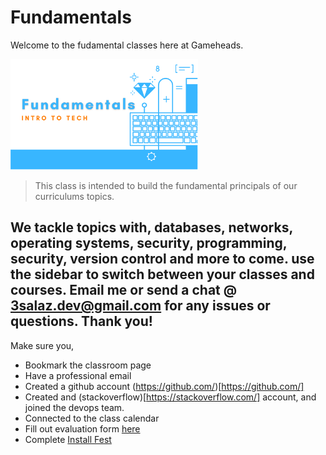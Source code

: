# Fundamentals

Welcome to the fudamental classes here at Gameheads.

<img width="300" src="../../media/Tekperfect-Banners/1.svg">

>  This class is intended to build the fundamental principals of our curriculums topics.

We tackle topics with, databases, networks, operating systems, security, programming, security, version control and more to come.
use the sidebar to switch between your classes and courses. Email me or send a chat @ 3salaz.dev@gmail.com for any issues or questions. Thank you!
---
Make sure you, 

- Bookmark the classroom page
- Have a professional email
- Created a github account (https://github.com/)[https://github.com/]
- Created and (stackoverflow)[https://stackoverflow.com/] account, and joined the devops team.
- Connected to the class calendar
- Fill out evaluation form [here](https://docs.google.com/forms/d/1pu4Kerm9zIOmRS8WpvRl44PPvstDkh8l3hn2rhIw2Og/edit)
- Complete [Install Fest](../../resources/setup/installFest.md)
